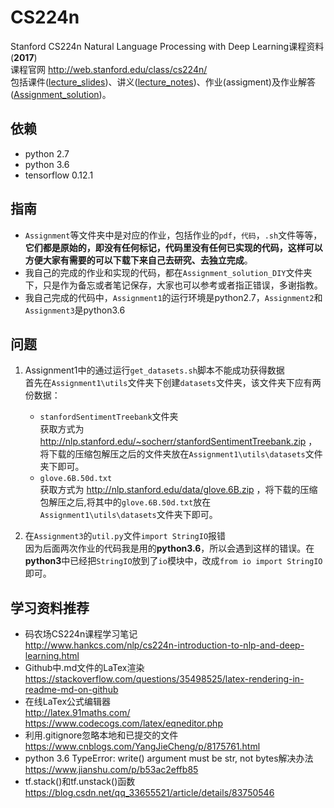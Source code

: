 # CS224n
Stanford CS224n Natural Language Processing with Deep Learning课程资料(**2017**)  
课程官网 http://web.stanford.edu/class/cs224n/  
包括课件([lecture_slides](lecture_slides/))、讲义([lecture_notes](lecture_notes/))、作业(assigment)及作业解答([Assignment_solution](Assignment_solution_DIY/))。

## 依赖
* python 2.7
* python 3.6
* tensorflow 0.12.1
  
## 指南
* `Assignment`等文件夹中是对应的作业，包括作业的`pdf`，`代码`，`.sh`文件等等，**它们都是原始的，即没有任何标记，代码里没有任何已实现的代码，这样可以方便大家有需要的可以下载下来自己去研究、去独立完成**。  
* 我自己的完成的作业和实现的代码，都在`Assignment_solution_DIY`文件夹下，只是作为备忘或者笔记保存，大家也可以参考或者指正错误，多谢指教。  
* 我自己完成的代码中，`Assignment1`的运行环境是python2.7，`Assignment2`和`Assignment3`是python3.6  

## 问题
1. Assignment1中的通过运行`get_datasets.sh`脚本不能成功获得数据  
首先在`Assignment1\utils`文件夹下创建`datasets`文件夹，该文件夹下应有两份数据：  
   * `stanfordSentimentTreebank`文件夹  
    获取方式为 http://nlp.stanford.edu/~socherr/stanfordSentimentTreebank.zip ，将下载的压缩包解压之后的文件夹放在`Assignment1\utils\datasets`文件夹下即可。
    * `glove.6B.50d.txt`  
    获取方式为 http://nlp.stanford.edu/data/glove.6B.zip ，将下载的压缩包解压之后,将其中的`glove.6B.50d.txt`放在`Assignment1\utils\datasets`文件夹下即可。    

2. 在`Assignment3`的`util.py`文件`import StringIO`报错  
   因为后面两次作业的代码我是用的**python3.6**，所以会遇到这样的错误。在**python3**中已经把`StringIO`放到了`io`模块中，改成`from io import StringIO`即可。

## 学习资料推荐
* 码农场CS224n课程学习笔记  
http://www.hankcs.com/nlp/cs224n-introduction-to-nlp-and-deep-learning.html  
* Github中.md文件的LaTex渲染  
https://stackoverflow.com/questions/35498525/latex-rendering-in-readme-md-on-github  
* 在线LaTex公式编辑器  
http://latex.91maths.com/  
https://www.codecogs.com/latex/eqneditor.php  
* 利用.gitignore忽略本地和已提交的文件  
https://www.cnblogs.com/YangJieCheng/p/8175761.html
* python 3.6 TypeError: write() argument must be str, not bytes解决办法  
  https://www.jianshu.com/p/b53ac2effb85  
* tf.stack()和tf.unstack()函数  
https://blog.csdn.net/qq_33655521/article/details/83750546
